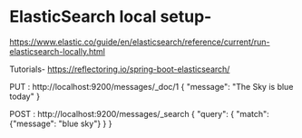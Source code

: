 # ElasticSearch local setup-
https://www.elastic.co/guide/en/elasticsearch/reference/current/run-elasticsearch-locally.html

Tutorials-
https://reflectoring.io/spring-boot-elasticsearch/

PUT : http://localhost:9200/messages/_doc/1
{
  "message": "The Sky is blue today"
}

POST : http://localhost:9200/messages/_search
{
  "query": 
  {
  "match": {"message": "blue sky"}
  }
}
